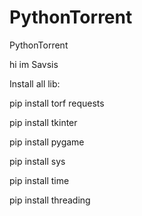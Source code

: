 # PythonTorrent
PythonTorrent

hi im Savsis

Install all lib:

pip install torf requests

pip install tkinter

pip install pygame

pip install sys

pip install time

pip install threading
